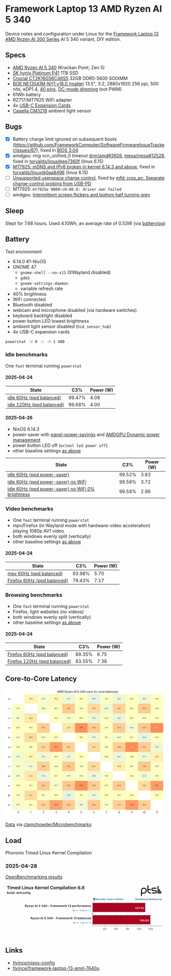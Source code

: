 # Framework Laptop 13 AMD Ryzen AI 5 340

Device notes and configuration under Linux for the [Framework Laptop 13 AMD Ryzen AI 300 Series](https://frame.work/gb/en/laptop13?tab=specs&slug=laptop13-diy-amd-ai300) AI 5 340 variant, DIY edition.

## Specs

- [AMD Ryzen AI 5 340](https://www.amd.com/en/products/processors/laptop/ryzen/ai-300-series/amd-ryzen-ai-5-340.html) (Krackan Point, Zen 5)
- [SK hynix Platinum P41](https://ssd.skhynix.com/platinum_p41/) 1TB SSD
- [Crucial CT2K16G56C46S5](https://uk.crucial.com/memory/DDR5/CT2K16G56C46S5) 32GB DDR5-5600 SODIMM
- [BOE NE135A1M-NY1 v18.0 (matte)](https://www.panelook.com/NE135A1M-NY1_BOE_13.5_LCM_overview_66744.html) 13.5", 3:2, 2880x1920 256 ppi, 500 nits, eDP1.4, [40 pins](https://github.com/FrameworkComputer/Framework-Laptop-13/tree/025d047cf98fe63ed4de03fd18fc6c4c79880930/Display#pinout), [DC-mode dimming](https://github.com/FrameworkComputer/Framework-Laptop-13/tree/57357b797447b55ec7afcaf31b2fe731e7a48144/Mainboard#display-interface) (not PWM)
- 61Wh battery
- RZ717/MT7925 WiFi adapter
- 4x [USB-C Expansion Cards](https://frame.work/gb/en/products/usb-c-expansion-card)
- [Capella CM3218](https://github.com/FrameworkComputer/Framework-Laptop-13/blob/b3872f334810103c758e39a33572b42a5e4d67e0/Webcam/README.md#pinout) ambient light sensor

## Bugs

- [x] Battery charge limit ignored on subsequent boots (https://github.com/FrameworkComputer/SoftwareFirmwareIssueTracker/issues/67), fixed in [BIOS 3.04](https://community.frame.work/t/framework-laptop-13-ryzen-ai-300-bios-3-04-release-stable/71934)
- [x] amdgpu: ring vcn_unified_0 timeout [drm/amd#3926](https://gitlab.freedesktop.org/drm/amd/-/issues/3926), [mesa/mesa#12528](https://gitlab.freedesktop.org/mesa/mesa/-/issues/12528), fixed in [torvalds/linux@ee7360f](https://github.com/torvalds/linux/commit/ee7360fc27d6045510f8fe459b5649b2af27811a) (linux 6.15)
- [x] [MT7925: mDNS and IPv6 broken in kernel 6.14.3 and above](https://lore.kernel.org/lkml/EmWnO5b-acRH1TXbGnkx41eJw654vmCR-8_xMBaPMwexCnfkvKCdlU5u19CGbaapJ3KRu-l3B-tSUhf8CCQwL0odjo6Cd5YG5lvNeB-vfdg=@pm.me/), fixed in [torvalds/linux@0aa8496](https://github.com/torvalds/linux/commit/0aa8496adda570c2005410a30df963a16643a3d) (linux 6.15)
- [ ] [Unsupported userspace charge control](https://github.com/FrameworkComputer/SoftwareFirmwareIssueTracker/issues/70), fixed by [mfd: cros_ec: Separate charge-control probing from USB-PD](https://patchwork.kernel.org/project/chrome-platform/patch/20250521-cros-ec-mfd-chctl-probe-v1-1-6ebfe3a6efa7@weissschuh.net/)
- [ ] MT7925: `mt7925e 0000:c0:00.0: driver own failed`
- [ ] amdgpu: [Intermittent screen flickers and bottom half turning grey](https://gitlab.freedesktop.org/drm/amd/-/issues/4451)

## Sleep

Slept for 7.68 hours. Used 4.10Wh, an average rate of 0.53W (via [batterylog](https://github.com/lhl/batterylog))

## Battery

Test environment

- 6.14.0 #1-NixOS
- GNOME 47
  - `gnome-shell --no-x11` (XWayland disabled)
  - `gdm3`
  - `gnome-settings-daemon`
  - variable refresh rate
- 40% brightness
- WiFi connected
- Bluetooth disabled
- webcam and microphone disabled (via hardware switches)
- keyboard backlight disabled
- power button LED lowest brightness
- ambient light sensor disabled (`hid_sensor_hub`)
- 4x USB-C expansion cards

```sh
powerstat -d 0 -c -H 1 480
```

### Idle benchmarks

One `foot` terminal running `powerstat`

#### 2025-04-24

| State                                                                                                | C3%    | Power (W) |
| ---------------------------------------------------------------------------------------------------- | ------ | --------- |
| [idle 60Hz (ppd balanced)](./data/nixos-linux-6.14.0-gnome-47-ppd-0.30-vrr-60hz-balanced-idle.txt)   | 99.47% | 4.08      |
| [idle 120Hz (ppd balanced)](./data/nixos-linux-6.14.0-gnome-47-ppd-0.30-vrr-120hz-balanced-idle.txt) | 99.68% | 4.00      |

#### 2025-04-26

- NixOS 6.14.3
- power-saver with [panel-power-savings](https://gitlab.freedesktop.org/upower/power-profiles-daemon/-/blob/ea0d7504a8b9ec4378cd17db3386efc761195dae/README.md#panel-power-savings) and [AMDGPU Dynamic power management](https://gitlab.freedesktop.org/upower/power-profiles-daemon/-/blob/ea0d7504a8b9ec4378cd17db3386efc761195dae/README.md#amdgpu-dynamic-power-management)
- power button LED off (`ectool led power off`)
- other baseline settings [as above](#battery)

| State                                                                                                                                               | C3%    | Power (W) |
| --------------------------------------------------------------------------------------------------------------------------------------------------- | ------ | --------- |
| [idle 60Hz (ppd power-saver)](./data/nixos-linux-6.14.3-gnome-47-ppd-0.30-vrr-60hz-power-saver-idle.txt)                                            | 99.52% | 3.83      |
| [idle 60Hz (ppd power-saver) no WiFi](./data/nixos-linux-6.14.3-gnome-47-ppd-0.30-vrr-60hz-power-saver-idle-no-wifi.txt)                            | 99.58% | 3.72      |
| [idle 60Hz (ppd power-saver) no WiFi 0% brightness](./data/nixos-linux-6.14.3-gnome-47-ppd-0.30-vrr-60hz-power-saver-idle-no-wifi-0-brightness.txt) | 99.58% | 2.96      |

### Video benchmarks

- One `foot` terminal running `powerstat`
- mpv/Firefox (in Wayland mode with hardware-video acceleration) playing 1080p AV1 video
- both windows evenly split (vertically)
- other baseline settings [as above](#battery)

#### 2025-04-24

| State                                                                                                              | C3%    | Power (W) |
| ------------------------------------------------------------------------------------------------------------------ | ------ | --------- |
| [mpv 60Hz (ppd balanced)](./data/nixos-linux-6.14.0-gnome-47-ppd-0.30-vrr-60hz-balanced-mpv-av1-1080p.txt)         | 93.98% | 5.70      |
| [Firefox 60Hz (ppd balanced)](./data/nixos-linux-6.14.0-gnome-47-ppd-0.30-vrr-60hz-balanced-firefox-av1-1080p.txt) | 79.43% | 7.17      |

### Browsing benchmarks

- One `foot` terminal running `powerstat`
- Firefox, light websites (no videos)
- both windows evenly split (vertically)
- other baseline settings [as above](#battery)

#### 2025-04-24

| State                                                                                                      | C3%    | Power (W) |
| ---------------------------------------------------------------------------------------------------------- | ------ | --------- |
| [Firefox 60Hz (ppd balanced)](./data/nixos-linux-6.14.0-gnome-47-ppd-0.30-vrr-60hz-balanced-firefox.txt)   | 89.35% | 6.75      |
| [Firefox 120Hz (ppd balanced)](./data/nixos-linux-6.14.0-gnome-47-ppd-0.30-vrr-120hz-balanced-firefox.txt) | 83.55% | 7.38      |

## Core-to-Core Latency

![amd-ryzen-ai-5-340 core-to-core latency](./data/amd-ryzen-ai-5-340-core-to-core-latencies.png)

[Data](./data/CoherencyLatency.txt) via [clamchowder/Microbenchmarks](https://github.com/clamchowder/Microbenchmarks/blob/b1e71b50a3b27c46c7ca9f91f5552451f1c5f3b0/CoherencyLatency/PThreadsCoherencyLatency.c)

## Load

Phoronix Timed Linux Kernel Compilation

### 2025-04-28

[OpenBenchmarking results](https://openbenchmarking.org/result/2504282-NE-FRAMEWORK09)

![amd-ryzen-ai-5-340 timed kernel](./data/phoronix-kernel.png)

## Links

- [tlvince/nixos-config](https://github.com/tlvince/nixos-config)
- [tlvince/framework-laptop-13-amd-7640u](https://github.com/tlvince/framework-laptop-13-amd-7640u)
